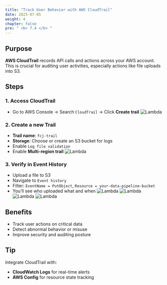 ```yaml
---
title: "Track User Behavior with AWS CloudTrail"
date: 2025-07-05
weight: 4
chapter: false
pre: " <b> 7.4 </b> "
---
```


## Purpose

**AWS CloudTrail** records API calls and actions across your AWS account. This is crucial for auditing user activities, especially actions like file uploads into S3.

## Steps

### 1. Access CloudTrail

- Go to AWS Console → Search `CloudTrail` → Click **Create trail**
![Lambda](../../images/07/074/1.png?featherlight=false&width=90pc)

### 2. Create a new Trail

- **Trail name**: `fcj-trail`
- **Storage**: Choose or create an S3 bucket for logs
- Enable `Log file validation`
- Enable **Multi-region trail**
![Lambda](../../images/07/074/2.png?featherlight=false&width=90pc)

### 3. Verify in Event History

- Upload a file to S3
- Navigate to `Event history`
- Filter: `EventName = PutObject`, `Resource = your-data-pipeline-bucket`
- You’ll see who uploaded what and when
![Lambda](../../images/07/074/3.png?featherlight=false&width=90pc)
![Lambda](../../images/07/074/4.png?featherlight=false&width=90pc)
![Lambda](../../images/07/074/5.png?featherlight=false&width=90pc)
![Lambda](../../images/07/074/6.png?featherlight=false&width=90pc)

## Benefits

- Track user actions on critical data
- Detect abnormal behavior or misuse
- Improve security and auditing posture

## Tip

Integrate CloudTrail with:
- **CloudWatch Logs** for real-time alerts
- **AWS Config** for resource state tracking